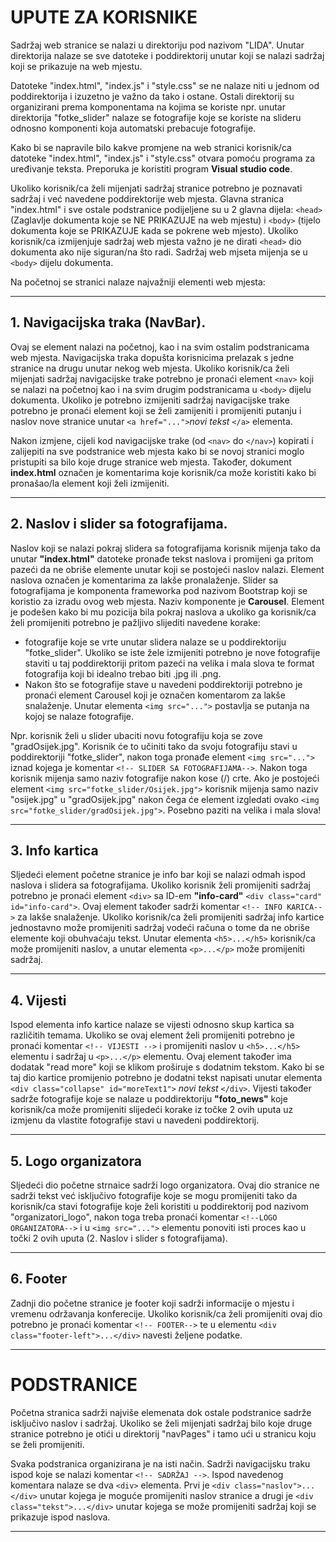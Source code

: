 # UPUTE ZA KORISNIKE

Sadržaj web stranice se nalazi u direktoriju pod nazivom "LIDA".
Unutar direktorija nalaze se sve datoteke i poddirektorij unutar koji se nalazi sadržaj koji se prikazuje na web mjestu.

Datoteke "index.html", "index.js" i "style.css" se ne nalaze niti u jednom od poddirektorija i izuzetno je važno da tako i ostane. Ostali direktorij su organizirani prema komponentama na kojima se koriste npr. unutar direktorija "fotke_slider" nalaze se fotografije koje se koriste na slideru odnosno komponenti koja automatski prebacuje fotografije.

Kako bi se napravile bilo kakve promjene na web stranici korisnik/ca datoteke "index.html", "index.js" i "style.css" otvara pomoću programa za uređivanje teksta. Preporuka je koristiti program **Visual studio code**. 

Ukoliko korisnik/ca želi mijenjati sadržaj stranice potrebno je poznavati sadržaj i već navedene poddirektorije web mjesta.
Glavna stranica "index.html" i sve ostale podstranice podijeljene su u 2 glavna dijela: ```<head>``` (Zaglavlje dokumenta koje se NE PRIKAZUJE na web mjestu) i ```<body>``` (tijelo dokumenta koje se PRIKAZUJE kada se pokrene web mjesto). Ukoliko korisnik/ca izmijenjuje sadržaj web mjesta važno je ne dirati ```<head>``` dio dokumenta ako nije siguran/na što radi. Sadržaj web mjseta mijenja se u ```<body>``` dijelu dokumenta.

Na početnoj se stranici nalaze najvažniji elementi web mjesta:

---

## 1. Navigacijska traka (NavBar).

Ovaj se element nalazi na početnoj, kao i na svim ostalim podstranicama web mjesta. Navigacijska traka dopušta korisnicima prelazak s jedne stranice na drugu unutar nekog web mjesta. Ukoliko korisnik/ca želi mijenjati sadržaj navigacijske trake potrebno je pronaći element ```<nav>``` koji se nalazi na početnoj kao i na svim drugim podstranicama u ```<body>``` dijelu dokumenta. Ukoliko je potrebno izmijeniti sadržaj navigacijske trake potrebno je pronaći element koji se želi zamijeniti i promijeniti putanju i naslov nove stranice unutar ```<a href="...">```*novi tekst* ```</a>``` elementa.

Nakon izmjene, cijeli kod navigacijske trake (od ```<nav>``` do ```</nav>```) kopirati i zalijepiti na sve podstranice web mjesta kako bi se novoj stranici moglo pristupiti sa bilo koje druge stranice web mjesta. Također, dokument **index.html** označen je komentarima koje korisnik/ca može koristiti kako bi pronašao/la element koji želi izmijeniti.

---

## 2. Naslov i slider sa fotografijama.

Naslov koji se nalazi pokraj slidera sa fotografijama korisnik mijenja tako da unutar **"index.html"** datoteke pronađe tekst naslova i promijeni ga pritom pazeći da ne obriše elemente unutar koji se postojeći naslov nalazi. Element naslova označen je komentarima za lakše pronalaženje.
Slider sa fotografijama je komponenta frameworka pod nazivom Bootstrap koji se koristio za izradu ovog web mjesta. Naziv komponente je **Carousel**. Element je podešen kako bi mu pozicija bila pokraj naslova a ukoliko ga korisnik/ca želi promijeniti potrebno je pažljivo slijediti navedene korake: 
* fotografije koje se vrte unutar slidera nalaze se u poddirektoriju "fotke_slider". Ukoliko se iste žele izmijeniti potrebno je nove fotografije staviti u taj poddirektoriji pritom pazeći na velika i mala slova te format fotografija koji bi idealno trebao biti .jpg ili .png. 
* Nakon što se fotografije stave u navedeni poddirektoriji potrebno je pronaći element Carousel koji je označen komentarom za lakše snalaženje. Unutar elementa ```<img src="...">``` postavlja se putanja na kojoj se nalaze fotografije.

Npr. korisnik želi u slider ubaciti novu fotografiju koja se zove "gradOsijek.jpg". Korisnik će to učiniti tako da svoju fotografiju stavi u poddirektoriji "fotke_slider", nakon toga pronađe element ```<img src="...">``` iznad kojega je komentar ```<!-- SLIDER SA FOTOGRAFIJAMA-->```. Nakon toga korisnik mijenja samo naziv fotografije nakon kose (/) crte. Ako je postojeći element ```<img src="fotke_slider/Osijek.jpg">``` korisnik mijenja samo naziv "osijek.jpg" u "gradOsijek.jpg" nakon čega će element izgledati ovako ```<img src="fotke_slider/gradOsijek.jpg">```. Posebno paziti na velika i mala slova!

---

## 3. Info kartica

Sljedeći element početne stranice je info bar koji se nalazi odmah ispod naslova i slidera sa fotografijama.
Ukoliko korisnik želi promijeniti sadržaj potrebno je pronaći element ```<div>``` sa ID-em **"info-card"** ```<div class="card" id="info-card">```. Ovaj element također sadrži komentar   ```<!-- INFO KARICA-->``` za lakše snalaženje. Ukoliko korisnik/ca želi promijeniti sadržaj info kartice jednostavno može promijeniti sadržaj vodeći računa o tome da ne obriše elemente koji obuhvaćaju tekst. Unutar elementa ```<h5>...</h5>``` korisnik/ca može promijeniti naslov, a unutar elementa ```<p>...</p>``` može promijeniti sadržaj. 

---

## 4. Vijesti

Ispod elementa info kartice nalaze se vijesti odnosno skup kartica sa različitih temama. Ukoliko se ovaj element želi promijeniti potrebno je pronaći komentar  ```<!-- VIJESTI -->``` i promijeniti naslov u ```<h5>...</h5>``` elementu i sadržaj u ```<p>...</p>``` elementu. Ovaj element također ima dodatak "read more" koji se klikom proširuje s dodatnim tekstom. Kako bi se taj dio kartice promijenio potrebno je dodatni tekst napisati unutar elementa ```<div class="collapse" id="moreText1">``` *novi tekst* ```</div>```. Vijesti također sadrže fotografije koje se nalaze u poddirektoriju **"foto_news"** koje korisnik/ca može promijeniti slijedeći korake iz točke 2 ovih uputa uz izmjenu da vlastite fotografije stavi u navedeni poddirektorij. 

---

## 5. Logo organizatora

Sljedeći dio početne strnaice sadrži logo organizatora. Ovaj dio stranice ne sadrži tekst već isključivo fotografije koje se mogu promijeniti tako da korisnik/ca stavi fotografije koje želi koristiti u poddirektorij pod nazivom "organizatori_logo", nakon toga treba pronaći komentar ```<!--LOGO ORGANIZATORA-->``` i u ```<img src="...">``` elementu ponoviti isti proces kao u točki 2 ovih uputa (2. Naslov i slider s fotografijama).

---

## 6. Footer

Zadnji dio početne stranice je footer koji sadrži informacije o mjestu i vremenu održavanja konferecije. Ukoliko korisnik/ca želi promijeniti ovaj dio potrebno je pronaći komentar ```<!-- FOOTER-->```
te u elementu  ```<div class="footer-left">...</div>``` navesti željene podatke.

---


# PODSTRANICE

Početna stranica sadrži najviše elemenata dok ostale podstranice sadrže isključivo naslov i sadržaj. Ukoliko se želi mijenjati sadržaj bilo koje druge stranice potrebno je otići u direktorij "navPages" i tamo ući u stranicu koju se želi promijeniti. 

Svaka podstranica organizirana je na isti način. Sadrži navigacijsku traku ispod koje se nalazi komentar ```<!-- SADRŽAJ -->```. Ispod navedenog komentara nalaze se dva ```<div>``` elementa. Prvi je  ```<div class="naslov">...</div>``` unutar kojega je moguće promijeniti naslov stranice a drugi je ```<div class="tekst">...</div>``` unutar kojega se može promijeniti sadržaj koji se prikazuje ispod naslova.
 
---
